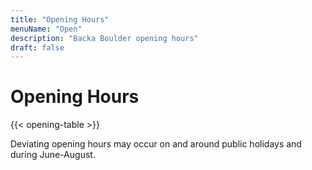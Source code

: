 ```yaml
---
title: "Opening Hours"
menuName: "Open"
description: "Backa Boulder opening hours"
draft: false
---
```


# Opening Hours

{{< opening-table >}}

Deviating opening hours may occur on and around public holidays and during June-August.
